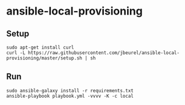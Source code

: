 # ansible-local-provisioning

## Setup


```shell
sudo apt-get install curl
curl -L https://raw.githubusercontent.com/jbeurel/ansible-local-provisioning/master/setup.sh | sh
```

## Run

```shell
sudo ansible-galaxy install -r requirements.txt
ansible-playbook playbook.yml -vvvv -K -c local
```
